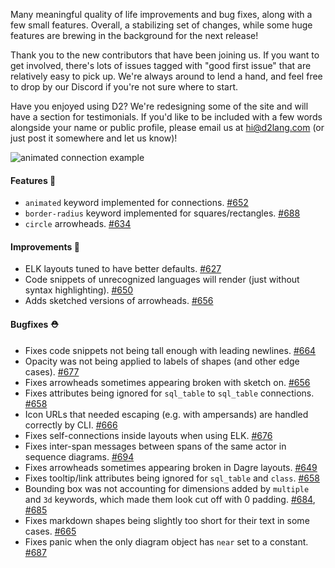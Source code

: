 Many meaningful quality of life improvements and bug fixes, along with a few small features. Overall, a stabilizing set of changes, while some huge features are brewing in the background for the next release!

Thank you to the new contributors that have been joining us. If you want to get involved, there's lots of issues tagged with "good first issue" that are relatively easy to pick up. We're always around to lend a hand, and feel free to drop by our Discord if you're not sure where to start.

Have you enjoyed using D2? We're redesigning some of the site and will have a section for testimonials. If you'd like to be included with a few words alongside your name or public profile, please email us at hi@d2lang.com (or just post it somewhere and let us know)!

![animated connection example](https://user-images.githubusercontent.com/3120367/213055161-e6f1918b-150c-4beb-b61c-3ea05cc29f00.svg)

#### Features 🚀

- `animated` keyword implemented for connections. [#652](https://github.com/terrastruct/d2/pull/652)
- `border-radius` keyword implemented for squares/rectangles. [#688](https://github.com/terrastruct/d2/pull/688)
- `circle` arrowheads. [#634](https://github.com/terrastruct/d2/pull/634)

#### Improvements 🧹

- ELK layouts tuned to have better defaults. [#627](https://github.com/terrastruct/d2/pull/627)
- Code snippets of unrecognized languages will render (just without syntax highlighting). [#650](https://github.com/terrastruct/d2/pull/650)
- Adds sketched versions of arrowheads. [#656](https://github.com/terrastruct/d2/pull/656)

#### Bugfixes ⛑️

- Fixes code snippets not being tall enough with leading newlines. [#664](https://github.com/terrastruct/d2/pull/664)
- Opacity was not being applied to labels of shapes (and other edge cases). [#677](https://github.com/terrastruct/d2/pull/677)
- Fixes arrowheads sometimes appearing broken with sketch on. [#656](https://github.com/terrastruct/d2/pull/656)
- Fixes attributes being ignored for `sql_table` to `sql_table` connections. [#658](https://github.com/terrastruct/d2/pull/658)
- Icon URLs that needed escaping (e.g. with ampersands) are handled correctly by CLI. [#666](https://github.com/terrastruct/d2/pull/666)
- Fixes self-connections inside layouts when using ELK. [#676](https://github.com/terrastruct/d2/pull/676)
- Fixes inter-span messages between spans of the same actor in sequence diagrams. [#694](https://github.com/terrastruct/d2/pull/694)
- Fixes arrowheads sometimes appearing broken in Dagre layouts. [#649](https://github.com/terrastruct/d2/pull/649)
- Fixes tooltip/link attributes being ignored for `sql_table` and `class`. [#658](https://github.com/terrastruct/d2/pull/658)
- Bounding box was not accounting for dimensions added by `multiple` and `3d` keywords, which made them look cut off with 0 padding. [#684](https://github.com/terrastruct/d2/pull/684), [#685](https://github.com/terrastruct/d2/pull/685)
- Fixes markdown shapes being slightly too short for their text in some cases. [#665](https://github.com/terrastruct/d2/pull/665)
- Fixes panic when the only diagram object has `near` set to a constant. [#687](https://github.com/terrastruct/d2/pull/687)
